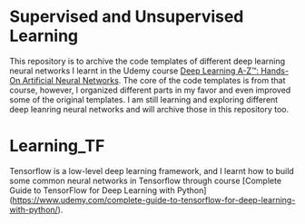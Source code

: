 # Supervised and Unsupervised Learning

This repository is to archive the code templates of different deep learning neural networks I learnt in the Udemy course [Deep Learning A-Z™: Hands-On Artificial Neural Networks](https://www.udemy.com/deeplearning/). The core of the code templates is from that course, however, I organized different parts in my favor and even improved some of the original templates. I am still learning and exploring different deep leanring neural networks and will archive those in this repository too. 

# Learning_TF
Tensorflow is a low-level deep learning framework, and I learnt how to build some common neural networks in Tensorflow through course [Complete Guide to TensorFlow for Deep Learning with Python] (https://www.udemy.com/complete-guide-to-tensorflow-for-deep-learning-with-python/).
